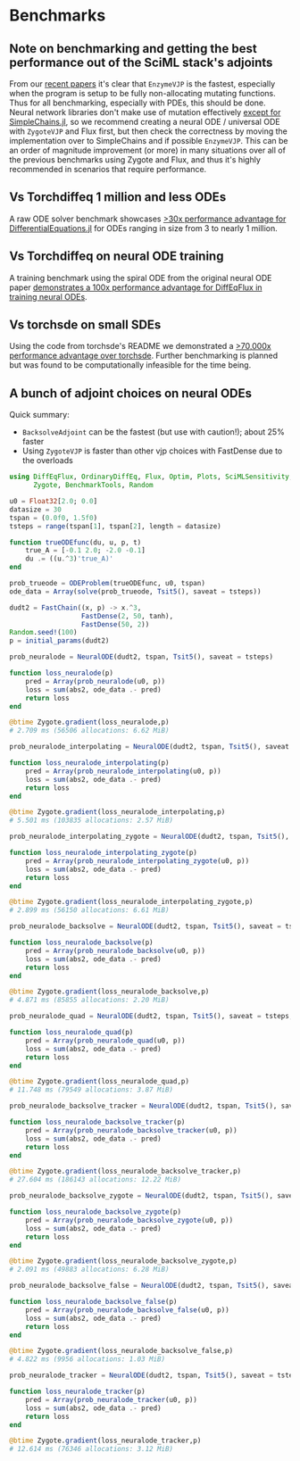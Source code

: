 # Benchmarks

## Note on benchmarking and getting the best performance out of the SciML stack's adjoints

From our [recent papers](https://arxiv.org/abs/1812.01892) it's clear that `EnzymeVJP` is the fastest,
especially when the program is setup to be fully non-allocating mutating functions. Thus for all benchmarking,
especially with PDEs, this should be done. Neural network libraries don't make use of mutation effectively
[except for SimpleChains.jl](https://julialang.org/blog/2022/04/simple-chains/), so we recommend creating a
neural ODE / universal ODE with `ZygoteVJP` and Flux first, but then check the correctness by moving the
implementation over to SimpleChains and if possible `EnzymeVJP`. This can be an order of magnitude improvement
(or more) in many situations over all of the previous benchmarks using Zygote and Flux, and thus it's
highly recommended in scenarios that require performance.

## Vs Torchdiffeq 1 million and less ODEs

A raw ODE solver benchmark showcases [>30x performance advantage for DifferentialEquations.jl](https://gist.github.com/ChrisRackauckas/cc6ac746e2dfd285c28e0584a2bfd320)
for ODEs ranging in size from 3 to nearly 1 million.

## Vs Torchdiffeq on neural ODE training

A training benchmark using the spiral ODE from the original neural ODE paper
[demonstrates a 100x performance advantage for DiffEqFlux in training neural ODEs](https://gist.github.com/ChrisRackauckas/4a4d526c15cc4170ce37da837bfc32c4).

## Vs torchsde on small SDEs

Using the code from torchsde's README we demonstrated a [>70,000x performance
advantage over torchsde](https://gist.github.com/ChrisRackauckas/6a03e7b151c86b32d74b41af54d495c6).
Further benchmarking is planned but was found to be computationally infeasible
for the time being.

## A bunch of adjoint choices on neural ODEs

Quick summary:

- `BacksolveAdjoint` can be the fastest (but use with caution!); about 25% faster
- Using `ZygoteVJP` is faster than other vjp choices with FastDense due to the overloads

```julia
using DiffEqFlux, OrdinaryDiffEq, Flux, Optim, Plots, SciMLSensitivity,
      Zygote, BenchmarkTools, Random

u0 = Float32[2.0; 0.0]
datasize = 30
tspan = (0.0f0, 1.5f0)
tsteps = range(tspan[1], tspan[2], length = datasize)

function trueODEfunc(du, u, p, t)
    true_A = [-0.1 2.0; -2.0 -0.1]
    du .= ((u.^3)'true_A)'
end

prob_trueode = ODEProblem(trueODEfunc, u0, tspan)
ode_data = Array(solve(prob_trueode, Tsit5(), saveat = tsteps))

dudt2 = FastChain((x, p) -> x.^3,
                  FastDense(2, 50, tanh),
                  FastDense(50, 2))
Random.seed!(100)
p = initial_params(dudt2)

prob_neuralode = NeuralODE(dudt2, tspan, Tsit5(), saveat = tsteps)

function loss_neuralode(p)
    pred = Array(prob_neuralode(u0, p))
    loss = sum(abs2, ode_data .- pred)
    return loss
end

@btime Zygote.gradient(loss_neuralode,p)
# 2.709 ms (56506 allocations: 6.62 MiB)

prob_neuralode_interpolating = NeuralODE(dudt2, tspan, Tsit5(), saveat = tsteps, sensealg=InterpolatingAdjoint(autojacvec=ReverseDiffVJP(true)))

function loss_neuralode_interpolating(p)
    pred = Array(prob_neuralode_interpolating(u0, p))
    loss = sum(abs2, ode_data .- pred)
    return loss
end

@btime Zygote.gradient(loss_neuralode_interpolating,p)
# 5.501 ms (103835 allocations: 2.57 MiB)

prob_neuralode_interpolating_zygote = NeuralODE(dudt2, tspan, Tsit5(), saveat = tsteps, sensealg=InterpolatingAdjoint(autojacvec=ZygoteVJP()))

function loss_neuralode_interpolating_zygote(p)
    pred = Array(prob_neuralode_interpolating_zygote(u0, p))
    loss = sum(abs2, ode_data .- pred)
    return loss
end

@btime Zygote.gradient(loss_neuralode_interpolating_zygote,p)
# 2.899 ms (56150 allocations: 6.61 MiB)

prob_neuralode_backsolve = NeuralODE(dudt2, tspan, Tsit5(), saveat = tsteps, sensealg=BacksolveAdjoint(autojacvec=ReverseDiffVJP(true)))

function loss_neuralode_backsolve(p)
    pred = Array(prob_neuralode_backsolve(u0, p))
    loss = sum(abs2, ode_data .- pred)
    return loss
end

@btime Zygote.gradient(loss_neuralode_backsolve,p)
# 4.871 ms (85855 allocations: 2.20 MiB)

prob_neuralode_quad = NeuralODE(dudt2, tspan, Tsit5(), saveat = tsteps, sensealg=QuadratureAdjoint(autojacvec=ReverseDiffVJP(true)))

function loss_neuralode_quad(p)
    pred = Array(prob_neuralode_quad(u0, p))
    loss = sum(abs2, ode_data .- pred)
    return loss
end

@btime Zygote.gradient(loss_neuralode_quad,p)
# 11.748 ms (79549 allocations: 3.87 MiB)

prob_neuralode_backsolve_tracker = NeuralODE(dudt2, tspan, Tsit5(), saveat = tsteps, sensealg=BacksolveAdjoint(autojacvec=TrackerVJP()))

function loss_neuralode_backsolve_tracker(p)
    pred = Array(prob_neuralode_backsolve_tracker(u0, p))
    loss = sum(abs2, ode_data .- pred)
    return loss
end

@btime Zygote.gradient(loss_neuralode_backsolve_tracker,p)
# 27.604 ms (186143 allocations: 12.22 MiB)

prob_neuralode_backsolve_zygote = NeuralODE(dudt2, tspan, Tsit5(), saveat = tsteps, sensealg=BacksolveAdjoint(autojacvec=ZygoteVJP()))

function loss_neuralode_backsolve_zygote(p)
    pred = Array(prob_neuralode_backsolve_zygote(u0, p))
    loss = sum(abs2, ode_data .- pred)
    return loss
end

@btime Zygote.gradient(loss_neuralode_backsolve_zygote,p)
# 2.091 ms (49883 allocations: 6.28 MiB)

prob_neuralode_backsolve_false = NeuralODE(dudt2, tspan, Tsit5(), saveat = tsteps, sensealg=BacksolveAdjoint(autojacvec=ReverseDiffVJP(false)))

function loss_neuralode_backsolve_false(p)
    pred = Array(prob_neuralode_backsolve_false(u0, p))
    loss = sum(abs2, ode_data .- pred)
    return loss
end

@btime Zygote.gradient(loss_neuralode_backsolve_false,p)
# 4.822 ms (9956 allocations: 1.03 MiB)

prob_neuralode_tracker = NeuralODE(dudt2, tspan, Tsit5(), saveat = tsteps, sensealg=TrackerAdjoint())

function loss_neuralode_tracker(p)
    pred = Array(prob_neuralode_tracker(u0, p))
    loss = sum(abs2, ode_data .- pred)
    return loss
end

@btime Zygote.gradient(loss_neuralode_tracker,p)
# 12.614 ms (76346 allocations: 3.12 MiB)
```
